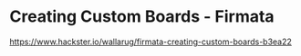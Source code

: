 # Creating Custom Boards - Firmata

https://www.hackster.io/wallarug/firmata-creating-custom-boards-b3ea22

